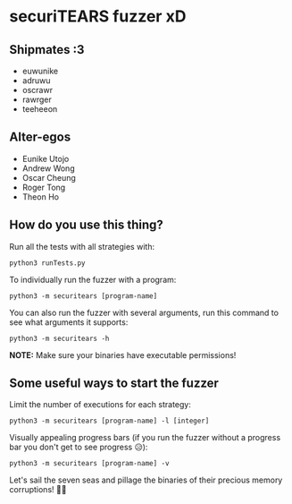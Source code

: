 # securiTEARS fuzzer xD

## Shipmates :3
* euwunike
* adruwu
* oscrawr
* rawrger
* teeheeon

## Alter-egos
* Eunike Utojo 
* Andrew Wong 
* Oscar Cheung 
* Roger Tong 
* Theon Ho 

## How do you use this thing?
Run all the tests with all strategies with:
```
python3 runTests.py
```
To individually run the fuzzer with a program:
```
python3 -m securitears [program-name]
```
You can also run the fuzzer with several arguments, run this command to see what arguments it supports:
```
python3 -m securitears -h
```

**NOTE:** Make sure your binaries have executable permissions!

## Some useful ways to start the fuzzer
Limit the number of executions for each strategy:
```
python3 -m securitears [program-name] -l [integer]
```
Visually appealing progress bars (if you run the fuzzer without a progress bar you don't get to see progress 😥):
```
python3 -m securitears [program-name] -v
```

Let's sail the seven seas and pillage the binaries of their precious memory corruptions! 🏴‍☠️

